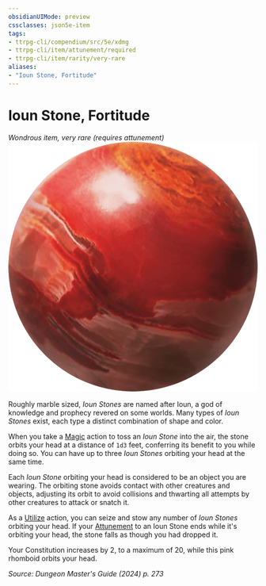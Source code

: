 ```yaml
---
obsidianUIMode: preview
cssclasses: json5e-item
tags:
- ttrpg-cli/compendium/src/5e/xdmg
- ttrpg-cli/item/attunement/required
- ttrpg-cli/item/rarity/very-rare
aliases: 
- "Ioun Stone, Fortitude"
---
```

# Ioun Stone, Fortitude
*Wondrous item, very rare (requires attunement)*  
![](3-Mechanics/CLI/items/img/ioun-stone.webp#right)


Roughly marble sized, *Ioun Stones* are named after Ioun, a god of knowledge and prophecy revered on some worlds. Many types of *Ioun Stones* exist, each type a distinct combination of shape and color.

When you take a [Magic](3-Mechanics/CLI/rules/actions.md#Magic) action to toss an *Ioun Stone* into the air, the stone orbits your head at a distance of `1d3` feet, conferring its benefit to you while doing so. You can have up to three *Ioun Stones* orbiting your head at the same time.

Each *Ioun Stone* orbiting your head is considered to be an object you are wearing. The orbiting stone avoids contact with other creatures and objects, adjusting its orbit to avoid collisions and thwarting all attempts by other creatures to attack or snatch it.

As a [Utilize](3-Mechanics/CLI/rules/actions.md#Utilize) action, you can seize and stow any number of *Ioun Stones* orbiting your head. If your [Attunement](3-Mechanics/CLI/rules/variant-rules/attunement-xphb.md) to an Ioun Stone ends while it's orbiting your head, the stone falls as though you had dropped it.

Your Constitution increases by 2, to a maximum of 20, while this pink rhomboid orbits your head.

*Source: Dungeon Master's Guide (2024) p. 273*